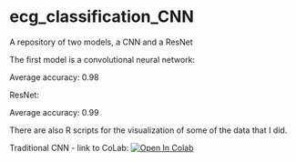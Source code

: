 # ecg_classification_CNN
A repository of two models, a CNN and a ResNet

The first model is a convolutional neural network:

Average accuracy: 0.98

ResNet:

Average accuracy: 0.99

There are also R scripts for the visualization of some of the data that I did.

Traditional CNN - link to CoLab:
[![Open In Colab](https://colab.research.google.com/assets/colab-badge.svg)](https://colab.research.google.com/github/jmt1423/ecg_classification_CNN/blob/main/ecg_classification_CNN.ipynb)
